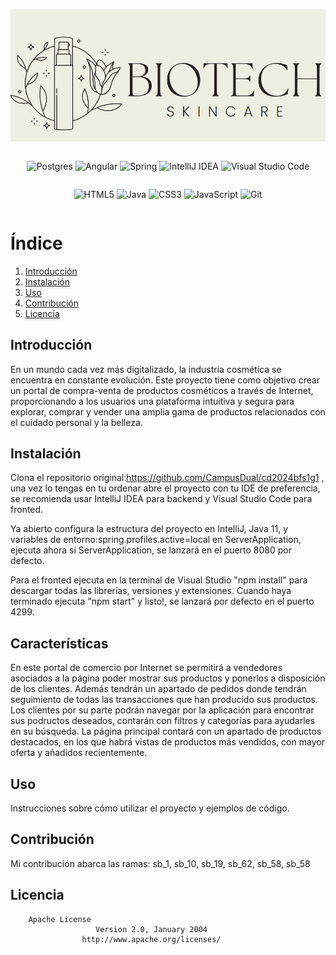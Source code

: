 
![logo](https://raw.githubusercontent.com/MartinAmor04/DWES/main/Captura%20de%20pantalla%202024-05-07%20085126.png)

<div style="text-align: center;">
  <div style="display: inline-block;">
    <p align="center">
      <img src="https://img.shields.io/badge/postgres-%23316192.svg?style=for-the-badge&logo=postgresql&logoColor=white" alt="Postgres">
      <img src="https://img.shields.io/badge/angular-%23DD0031.svg?style=for-the-badge&logo=angular&logoColor=white" alt="Angular">
      <img src="https://img.shields.io/badge/spring-%236DB33F.svg?style=for-the-badge&logo=spring&logoColor=white" alt="Spring">
      <img src="https://img.shields.io/badge/IntelliJIDEA-000000.svg?style=for-the-badge&logo=intellij-idea&logoColor=white" alt="IntelliJ IDEA">
      <img src="https://img.shields.io/badge/Visual%20Studio%20Code-0078d7.svg?style=for-the-badge&logo=visual-studio-code&logoColor=white" alt="Visual Studio Code">
    </p>
  </div>
  <div style="display: inline-block;">
    <p align="center">
      <img src="https://img.shields.io/badge/html5-%23E34F26.svg?style=for-the-badge&logo=html5&logoColor=white" alt="HTML5">
      <img src="https://img.shields.io/badge/java-%23ED8B00.svg?style=for-the-badge&logo=openjdk&logoColor=white" alt="Java">
      <img src="https://img.shields.io/badge/css3-%231572B6.svg?style=for-the-badge&logo=css3&logoColor=white" alt="CSS3">
      <img src="https://img.shields.io/badge/javascript-%23323330.svg?style=for-the-badge&logo=javascript&logoColor=%23F7DF1E" alt="JavaScript">
      <img src="https://img.shields.io/badge/git-%23F05033.svg?style=for-the-badge&logo=git&logoColor=white" alt="Git">
    </p>
  </div>
</div>


# Índice

1. [Introducción](#introducción)
2. [Instalación](#instalación)
3. [Uso](#uso)
4. [Contribución](#contribución)
5. [Licencia](#licencia)

## Introducción <a name="introducción"></a>

En un mundo cada vez más digitalizado, la industria cosmética se encuentra en constante evolución. Este proyecto tiene como objetivo crear un portal de compra-venta de productos cosméticos a través de Internet, proporcionando a los usuarios una plataforma intuitiva y segura para explorar, comprar y vender una amplia gama de productos relacionados con el cuidado personal y la belleza.

## Instalación <a name="instalación"></a>

Clona el repositorio original:https://github.com/CampusDual/cd2024bfs1g1 , una vez lo tengas en tu ordenar abre el proyecto con tu IDE de preferencia, se recomienda usar IntelliJ IDEA para backend y Visual Studio Code para fronted. 

Ya abierto configura la estructura del proyecto en IntelliJ, Java 11, y variables de entorno:spring.profiles.active=local en ServerApplication, ejecuta ahora sí ServerApplication, se lanzará en el puerto 8080 por defecto.

Para el fronted ejecuta en la terminal de Visual Studio "npm install" para descargar todas las librerías, versiones y extensiones. Cuando haya terminado ejecuta "npm start" y listo!, se lanzará por defecto en el puerto 4299.

## Características <a name="características"></a>

En este portal de comercio por Internet se permitirá a vendedores asociados a la página poder mostrar sus productos y ponerlos a disposición de los clientes. Además tendrán un apartado de pedidos donde tendrán seguimiento de todas las transacciones que han producido sus productos. Los clientes por su parte podrán navegar por la aplicación para encontrar sus podructos deseados, contarán con filtros y categorías para ayudarles en su búsqueda. La página principal contará con un apartado de productos destacados, en los que habrá vistas de productos más vendidos, con mayor oferta y añadidos recientemente.

## Uso <a name="uso"></a>

Instrucciones sobre cómo utilizar el proyecto y ejemplos de código.

## Contribución <a name="contribución"></a>

Mi contribución abarca las ramas: sb_1,  sb_10,  sb_19,  sb_62,  sb_58, sb_58

## Licencia <a name="licencia"></a>

        Apache License
                       Version 2.0, January 2004
                    http://www.apache.org/licenses/


